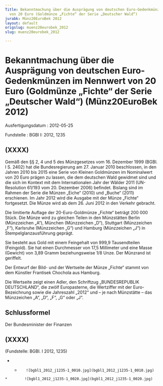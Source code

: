 ```yaml
---
Title: Bekanntmachung über die Ausprägung von deutschen Euro-Gedenkmünzen im Nennwert
  von 20 Euro (Goldmünze „Fichte“ der Serie „Deutscher Wald“)
jurabk: Münz20EuroBek 2012
layout: default
origslug: muenz20eurobek_2012
slug: muenz20eurobek_2012

---
```


# Bekanntmachung über die Ausprägung von deutschen Euro-Gedenkmünzen im Nennwert von 20 Euro (Goldmünze „Fichte“ der Serie „Deutscher Wald“) (Münz20EuroBek 2012)

Ausfertigungsdatum
:   2012-05-25

Fundstelle
:   BGBl I: 2012, 1235


## (XXXX)

Gemäß den §§ 2, 4 und 5 des Münzgesetzes vom 16. Dezember 1999 (BGBl.
I S. 2402) hat die Bundesregierung am 27. Januar 2010 beschlossen, in
den Jahren 2010 bis 2015 eine Serie von Kleinen Goldmünzen im
Nominalwert von 20 Euro prägen zu lassen, die dem deutschen Wald
gewidmet sind und die sich im Kontext mit dem Internationalen Jahr der
Wälder 2011 (UN-Resolution 61/193 vom 20. Dezember 2006) befindet.
Bislang sind im Rahmen der Serie die Münzen „Eiche“ (2010) und „Buche“
(2011) erschienen. Im Jahr 2012 wird die Ausgabe mit der Münze
„Fichte“ fortgesetzt. Die Münze wird ab dem 26. Juni 2012 in den
Verkehr gebracht.

Die limitierte Auflage der 20-Euro-Goldmünze „Fichte“ beträgt 200 000
Stück. Die Münze wird zu gleichen Teilen in den Münzstätten Berlin
(Münzzeichen „A“), München (Münzzeichen „D“), Stuttgart (Münzzeichen
„F“), Karlsruhe (Münzzeichen „G“) und Hamburg (Münzzeichen „J“) in
Stempelglanzausführung geprägt.

Sie besteht aus Gold mit einem Feingehalt von 999,9 Tausendteilen
(Feingold). Sie hat einen Durchmesser von 17,5 Millimeter und eine
Masse (Gewicht) von 3,89 Gramm beziehungsweise 1/8 Unze. Der Münzrand
ist geriffelt.

Der Entwurf der Bild- und der Wertseite der Münze „Fichte“ stammt von
dem Künstler Frantisek Chochola aus Hamburg.

Die Wertseite zeigt einen Adler, den Schriftzug „BUNDESREPUBLIK
DEUTSCHLAND“, die zwölf Europasterne, die Wertziffer mit der Euro-
Bezeichnung sowie die Jahreszahl „2012“ und – je nach Münzstätte – das
Münzzeichen „A“, „D“, „F“, „G“ oder „J“.


## Schlussformel

Der Bundesminister der Finanzen


## (XXXX)

(Fundstelle: BGBl. I 2012, 1235)


*    *        ![bgbl1_2012_j1235-1_0010.jpg](bgbl1_2012_j1235-1_0010.jpg)
    *        ![bgbl1_2012_j1235-1_0020.jpg](bgbl1_2012_j1235-1_0020.jpg)


